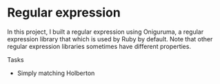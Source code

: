 # Regular expression
In this project, I built a regular expression using Oniguruma, a regular expression library that which is used by Ruby by default. Note that other regular expression libraries sometimes have different properties.

Tasks
- Simply matching Holberton

